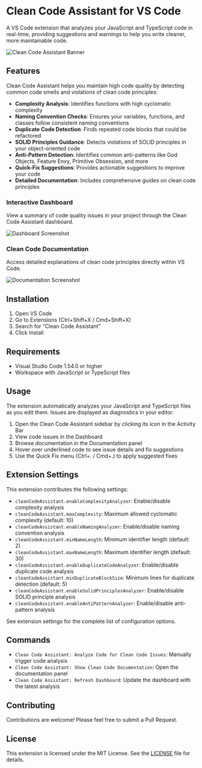 # Clean Code Assistant for VS Code

A VS Code extension that analyzes your JavaScript and TypeScript code in real-time, providing suggestions and warnings to help you write cleaner, more maintainable code.

![Clean Code Assistant Banner](assets/banner.png)

## Features

Clean Code Assistant helps you maintain high code quality by detecting common code smells and violations of clean code principles:

- **Complexity Analysis**: Identifies functions with high cyclomatic complexity
- **Naming Convention Checks**: Ensures your variables, functions, and classes follow consistent naming conventions
- **Duplicate Code Detection**: Finds repeated code blocks that could be refactored
- **SOLID Principles Guidance**: Detects violations of SOLID principles in your object-oriented code
- **Anti-Pattern Detection**: Identifies common anti-patterns like God Objects, Feature Envy, Primitive Obsession, and more
- **Quick-Fix Suggestions**: Provides actionable suggestions to improve your code
- **Detailed Documentation**: Includes comprehensive guides on clean code principles

### Interactive Dashboard

View a summary of code quality issues in your project through the Clean Code Assistant dashboard.

![Dashboard Screenshot](assets/dashboard.png)

### Clean Code Documentation

Access detailed explanations of clean code principles directly within VS Code.

![Documentation Screenshot](assets/documentation.png)

## Installation

1. Open VS Code
2. Go to Extensions (Ctrl+Shift+X / Cmd+Shift+X)
3. Search for "Clean Code Assistant"
4. Click Install

## Requirements

- Visual Studio Code 1.54.0 or higher
- Workspace with JavaScript or TypeScript files

## Usage

The extension automatically analyzes your JavaScript and TypeScript files as you edit them. Issues are displayed as diagnostics in your editor.

1. Open the Clean Code Assistant sidebar by clicking its icon in the Activity Bar
2. View code issues in the Dashboard
3. Browse documentation in the Documentation panel
4. Hover over underlined code to see issue details and fix suggestions
5. Use the Quick Fix menu (Ctrl+. / Cmd+.) to apply suggested fixes

## Extension Settings

This extension contributes the following settings:

* `cleanCodeAssistant.enableComplexityAnalyzer`: Enable/disable complexity analysis
* `cleanCodeAssistant.maxComplexity`: Maximum allowed cyclomatic complexity (default: 10)
* `cleanCodeAssistant.enableNamingAnalyzer`: Enable/disable naming convention analysis
* `cleanCodeAssistant.minNameLength`: Minimum identifier length (default: 2)
* `cleanCodeAssistant.maxNameLength`: Maximum identifier length (default: 30)
* `cleanCodeAssistant.enableDuplicateCodeAnalyzer`: Enable/disable duplicate code analysis
* `cleanCodeAssistant.minDuplicateBlockSize`: Minimum lines for duplicate detection (default: 5)
* `cleanCodeAssistant.enableSolidPrinciplesAnalyzer`: Enable/disable SOLID principle analysis
* `cleanCodeAssistant.enableAntiPatternAnalyzer`: Enable/disable anti-pattern analysis

See extension settings for the complete list of configuration options.

## Commands

* `Clean Code Assistant: Analyze Code for Clean Code Issues`: Manually trigger code analysis
* `Clean Code Assistant: Show Clean Code Documentation`: Open the documentation panel
* `Clean Code Assistant: Refresh Dashboard`: Update the dashboard with the latest analysis

## Contributing

Contributions are welcome! Please feel free to submit a Pull Request.

## License

This extension is licensed under the MIT License. See the [LICENSE](LICENSE) file for details.